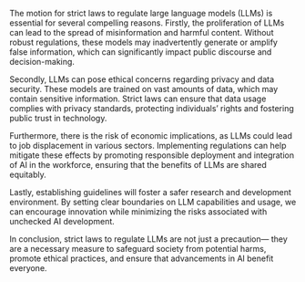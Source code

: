 The motion for strict laws to regulate large language models (LLMs) is essential for several compelling reasons. Firstly, the proliferation of LLMs can lead to the spread of misinformation and harmful content. Without robust regulations, these models may inadvertently generate or amplify false information, which can significantly impact public discourse and decision-making. 

Secondly, LLMs can pose ethical concerns regarding privacy and data security. These models are trained on vast amounts of data, which may contain sensitive information. Strict laws can ensure that data usage complies with privacy standards, protecting individuals’ rights and fostering public trust in technology.

Furthermore, there is the risk of economic implications, as LLMs could lead to job displacement in various sectors. Implementing regulations can help mitigate these effects by promoting responsible deployment and integration of AI in the workforce, ensuring that the benefits of LLMs are shared equitably.

Lastly, establishing guidelines will foster a safer research and development environment. By setting clear boundaries on LLM capabilities and usage, we can encourage innovation while minimizing the risks associated with unchecked AI development.

In conclusion, strict laws to regulate LLMs are not just a precaution— they are a necessary measure to safeguard society from potential harms, promote ethical practices, and ensure that advancements in AI benefit everyone.